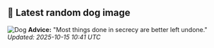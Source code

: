 ## 🐶 Latest random dog image
![Dog](https://images.dog.ceo/breeds/spitz-indian/Indian_Spitz.jpg)
**Advice:** "Most things done in secrecy are better left undone."
*Updated: 2025-10-15 10:41 UTC*

